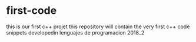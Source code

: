 # first-code
this is our first c++ projet
this repository will contain the very first c++ code snippets developedin lenguajes de programacion 2018_2

